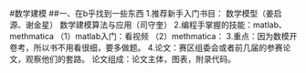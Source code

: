 #数学建模
##一、在b乎找到一些东西
1.推荐新手入门书目：
数学模型（姜启源、谢金星）
数学建模算法与应用（司守奎）
2.编程手掌握的技能：matlab、methmatica
（1）matlab入门：看视频
（2）methmatica：
3.重点：因为数模开卷考，所以书不用看很细，要多做题。
4.论文：赛区组委会或者前几届的参赛论文，观察他们的套路。
论文组成：论文主体，图表，附录代码。